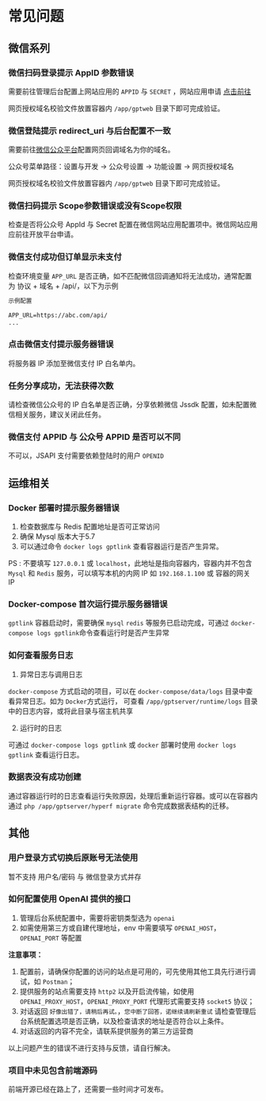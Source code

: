 # 常见问题

## 微信系列
### 微信扫码登录提示 AppID 参数错误

需要前往管理后台配置上网站应用的 `APPID` 与 `SECRET` ，网站应用申请 [点击前往](https://open.weixin.qq.com/)

网页授权域名校验文件放置容器内 `/app/gptweb` 目录下即可完成验证。

### 微信登陆提示 redirect_uri 与后台配置不一致

需要前往[微信公众平台](https://mp.weixin.qq.com/)配置网页回调域名为你的域名。

公众号菜单路径：设置与开发 -> 公众号设置 -> 功能设置 -> 网页授权域名

网页授权域名校验文件放置容器内 `/app/gptweb` 目录下即可完成验证。

### 微信扫码提示 Scope参数错误或没有Scope权限

检查是否将公众号 AppId 与 Secret 配置在微信网站应用配置项中。微信网站应用 应前往开放平台申请。

### 微信支付成功但订单显示未支付

检查环境变量 `APP_URL` 是否正确，如不匹配微信回调通知将无法成功，通常配置为 协议 + 域名 + /api/，以下为示例

```txt
示例配置

APP_URL=https://abc.com/api/
...
```

### 点击微信支付提示服务器错误

将服务器 IP 添加至微信支付 IP 白名单内。

### 任务分享成功，无法获得次数

请检查微信公众号的 IP 白名单是否正确，分享依赖微信 Jssdk 配置，如未配置微信相关服务，建议关闭此任务。

### 微信支付 APPID 与 公众号 APPID 是否可以不同

不可以，JSAPI 支付需要依赖登陆时的用户 `OPENID`

## 运维相关

### Docker 部署时提示服务器错误

1. 检查数据库与 Redis 配置地址是否可正常访问
2. 确保 Mysql 版本大于5.7
3. 可以通过命令 `docker logs gptlink` 查看容器运行是否产生异常。

PS : 不要填写 `127.0.0.1` 或 `localhost`，此地址是指向容器内，容器内并不包含 `Mysql` 和 `Redis` 服务，可以填写本机的内网 IP 如 `192.168.1.100` 或 容器的网关 IP

### Docker-compose 首次运行提示服务器错误

`gptlink` 容器启动时，需要确保 `mysql` `redis` 等服务已启动完成，可通过 `docker-compose logs gptlink`命令查看运行时是否产生异常

### 如何查看服务日志

1. 异常日志与调用日志

`docker-compose` 方式启动的项目，可以在 `docker-compose/data/logs` 目录中查看异常日志。如为 `Docker`方式运行，
可查看 `/app/gptserver/runtime/logs` 目录中的日志内容，或将此目录与宿主机共享

2. 运行时的日志

可通过 `docker-compose logs gptlink` 或 `docker` 部署时使用 `docker logs gptlink` 查看运行日志。

### 数据表没有成功创建

通过容器运行时的日志查看运行失败原因，处理后重新运行容器。或可以在容器内通过  `php /app/gptserver/hyperf migrate` 命令完成数据表结构的迁移。

## 其他
### 用户登录方式切换后原账号无法使用
暂不支持 用户名/密码 与 微信登录方式并存

### 如何配置使用 OpenAI 提供的接口
1. 管理后台系统配置中，需要将密钥类型选为 `openai`
2. 如需使用第三方或自建代理地址，env 中需要填写 `OPENAI_HOST`， `OPENAI_PORT` 等配置

**注意事项：**

1. 配置前，请确保你配置的访问的站点是可用的，可先使用其他工具先行进行调试，如 `Postman`；
2. 提供服务的站点需要支持 `http2` 以及开启流传输，如使用 `OPENAI_PROXY_HOST`，`OPENAI_PROXY_PORT` 代理形式需要支持 `socket5` 协议；
3. 对话返回 `好像出错了，请稍后再试。`，`您中断了回答，诺继续请刷新重试` 请检查管理后台系统配置选项是否正确，以及检查请求的地址是否符合以上条件。
4. 对话返回的内容不完全，请联系提供服务的第三方运营商

以上问题产生的错误不进行支持与反馈，请自行解决。


### 项目中未见包含前端源码

前端开源已经在路上了，还需要一些时间才可发布。
